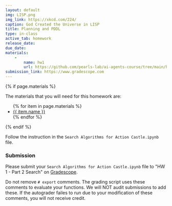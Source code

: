 ```yaml
---
layout: default
img: LISP.png
img_link: https://xkcd.com/224/
caption: God Created the Universe in LISP 
title: Planning and PDDL
type: in-class
active_tab: homework
release_date:
due_date:
materials:
    - 
        name: hw1
        url: https://github.com/pearls-lab/ai-agents-course/tree/main/homeworks/hw1
submission_link: https://www.gradescope.com
---
```


{% if page.materials %}
<div class="alert alert-info">
The materials that you will need for this homework are:
<ul>
{% for item in page.materials %}
<li><a href="{{item.url}}">{{ item.name }}</a></li>
{% endfor %}
</ul>
</div>
{% endif %}

Follow the instruction in the `Search Algorithms for Action Castle.ipynb` file.

### Submission

Please submit your `Search Algorithms for Action Castle.ipynb` file to "HW 1 - Part 2 Search" on [Gradescope]({{page.submission_link}}).

Do not remove `# export` comments. The grading script uses these comments to evaluate your functions. We will NOT audit submissions to add these. If the autograder failes to run due to your modification of these comments, you will not receive credit.
